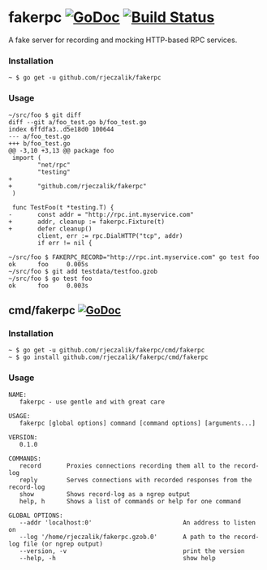 fakerpc [![GoDoc](https://godoc.org/github.com/rjeczalik/fakerpc?status.png)](https://godoc.org/github.com/rjeczalik/fakerpc) [![Build Status](https://travis-ci.org/rjeczalik/fakerpc.png?branch=master)](https://travis-ci.org/rjeczalik/fakerpc)
=======

A fake server for recording and mocking HTTP-based RPC services.

### Installation

```
~ $ go get -u github.com/rjeczalik/fakerpc
```

### Usage

```
~/src/foo $ git diff
diff --git a/foo_test.go b/foo_test.go
index 6ffdfa3..d5e18d0 100644
--- a/foo_test.go
+++ b/foo_test.go
@@ -3,10 +3,13 @@ package foo
 import (
        "net/rpc"
        "testing"
+
+       "github.com/rjeczalik/fakerpc"
 )

 func TestFoo(t *testing.T) {
-       const addr = "http://rpc.int.myservice.com"
+       addr, cleanup := fakerpc.Fixture(t)
+       defer cleanup()
        client, err := rpc.DialHTTP("tcp", addr)
        if err != nil {

~/src/foo $ FAKERPC_RECORD="http://rpc.int.myservice.com" go test foo
ok      foo     0.005s
~/src/foo $ git add testdata/testfoo.gzob
~/src/foo $ go test foo
ok      foo     0.003s
```

## cmd/fakerpc [![GoDoc](https://godoc.org/github.com/rjeczalik/fakerpc/cmd/fakerpc?status.png)](https://godoc.org/github.com/rjeczalik/fakerpc/cmd/fakerpc)

### Installation

```
~ $ go get -u github.com/rjeczalik/fakerpc/cmd/fakerpc
~ $ go install github.com/rjeczalik/fakerpc/cmd/fakerpc
```

### Usage

```
NAME:
   fakerpc - use gentle and with great care

USAGE:
   fakerpc [global options] command [command options] [arguments...]

VERSION:
   0.1.0

COMMANDS:
   record       Proxies connections recording them all to the record-log
   reply        Serves connections with recorded responses from the record-log
   show         Shows record-log as a ngrep output
   help, h      Shows a list of commands or help for one command

GLOBAL OPTIONS:
   --addr 'localhost:0'                         An address to listen on
   --log '/home/rjeczalik/fakerpc.gzob.0'       A path to the record-log file (or ngrep output)
   --version, -v                                print the version
   --help, -h                                   show help
```
